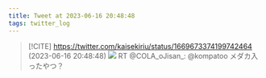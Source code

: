 ```yaml
---
title: Tweet at 2023-06-16 20:48:48
tags: twitter_log
---
```


> [!CITE] https://twitter.com/kaisekiriu/status/1669673374199742464 (2023-06-16 20:48:48)
> ![](https://twitter.com/kaisekiriu/status/1669673374199742464)
> RT @COLA_oJisan_: @kompatoo メダカ入ったやつ？
